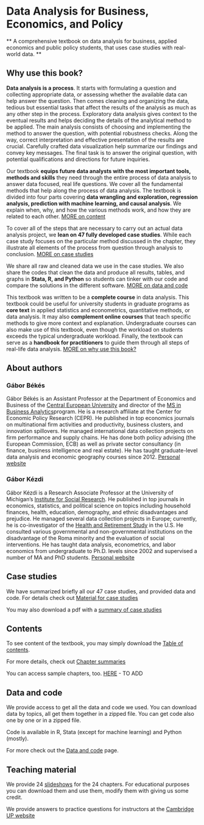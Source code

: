 
# Data Analysis for Business, Economics, and Policy

** A comprehensive textbook on data analysis for business, applied economics and public policy students, that uses case studies with real-world data. **



## Why use this book?

**Data analysis is a process**. It starts with formulating a question and collecting appropriate data, or assessing whether the available data can help answer the question. Then comes cleaning and organizing the data, tedious but essential tasks that affect the results of the analysis as much as any other step in the process. Exploratory data analysis gives context to the eventual results and helps deciding the details of the analytical method to be applied. The main analysis consists of choosing and implementing the method to answer the question, with potential robustness checks. Along the way, correct interpretation and effective presentation of the results are crucial. Carefully crafted data visualization help summarize our findings and convey key messages. The final task is to answer the original question, with potential qualifications and directions for future inquiries. 

Our textbook **equips future data analysts with the most important tools, methods and skills** they need through the entire process of data analysis to answer data focused, real life questions. We cover all the fundamental methods that help along the process of data analysis. The textbook is divided into four parts covering **data wrangling and exploration, regression analysis, prediction with machine learning, and causal analysis**. We explain when, why, and how the various methods work, and how they are related to each other. [MORE on content](chapters)

To cover all of the steps that are necessary to carry out an actual data analysis project, we **lean on 47 fully developed case studies**. While each case study focuses on the particular method discussed in the chapter, they illustrate all elements of the process from question through analysis to conclusion. [MORE on case studies](casestudies)

We share all raw and cleaned data we use in the case studies. We also share the codes that clean the data and produce all results, tables, and graphs in **Stata, R, and Python** so students can tinker with our code and compare the solutions in the different software. [MORE on data and code](data-and-code)

This textbook was written to be a **complete course** in data analysis. This textbook could be useful for university students in graduate programs as **core text** in applied statistics and econometrics, quantitative methods, or data analysis. It may also **complement online courses** that teach specific methods to give more context and explanation. Undergraduate courses can also make use of this textbook, even though the workload on students exceeds the typical undergraduate workload. Finally, the textbook can serve as a **handbook for practitioners** to guide them through all steps of real-life data analysis. [MORE on why use this book?](whythisbook) 

## About authors

### Gábor Békés 
Gábor Békés is an Assistant Professor at the Department of Economics and Business of the [Central European University](https://economics.ceu.edu/) and director of the [MS in Business Analytics](https://economics.ceu.edu/program/master-science-business-analytics)program. He is a research affiliate at the Center for Economic Policy Research (CEPR). He published in top economics journals on multinational firm activities and productivity, business clusters, and innovation spillovers. He managed international data collection projects on firm performance and supply chains. He has done both policy advising (the European Commission, ECB) as well as private sector consultancy (in finance, business intelligence and real estate). He has taught graduate-level data analysis and economic geography courses since 2012. [Personal website](https://sites.google.com/site/bekesg)

### Gábor Kézdi
Gábor Kézdi is a Research Associate Professor at the University of Michigan’s [Institute for Social Research](https://isr.umich.edu/). He published in top journals in economics, statistics, and political science on topics including household finances, health, education, demography, and ethnic disadvantages and prejudice. He managed several data collection projects in Europe; currently, he is co-investigator of the [Health and Retirement Study](https://hrs.isr.umich.edu/about) in the U.S.  He consulted various governmental and non-governmental institutions on the disadvantage of the Roma minority and the evaluation of social interventions. He has taught data analysis, econometrics, and labor economics from undergraduate to Ph.D. levels since 2002 and supervised a number of MA and PhD students.  [Personal website](https://sites.google.com/site/gaborkezdi)



## Case studies

We have summarized briefly all our 47 case studies, and provided data and code. For details check out  [Material for case studies](casestudies)

You may also download a pdf with a [summary of case studies](casestudy-summaries.pdf)


## Contents

To see content of the textbook, you may simply download the [Table of contents](toc-pdf). 

For more details, check out [Chapter summaries](chapters)

You can access sample chapters, too. [HERE](chapters) - TO ADD


## Data and code 

We provide access to get all the data and code we used. You can download data by topics, all get them together in a zipped file. You can get code also one by one or in a zipped file. 

Code is available in R, Stata (except for machine learning) and Python (mostly). 

For more check out the [Data and code](data-and-code) page. 


## Teaching material

We provide 24 [slideshows](slides) for the 24 chapters. For educational purposes you can download them and use them, modify them with giving us some credit. 

We provide answers to practice questions for instructors at the [Cambridge UP website](link-to-cup)



